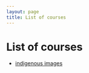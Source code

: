 ```yaml
---
layout: page
title: List of courses
---
```

# List of courses

* [indigenous images](/syllabi/courses/indigenousimages.markdown)

